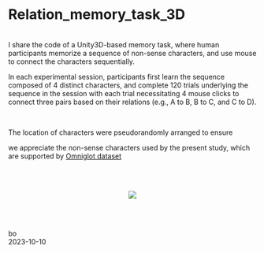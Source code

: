 # Relation_memory_task_3D
<br />
I share the code of a Unity3D-based memory task, where human participants memorize a sequence of non-sense characters, and use mouse to connect the characters sequentially. 
<br />



In each experimental session, participants first learn the sequence composed of 4 distinct characters, and complete 120 trials underlying the sequence in the session with each trial necessitating 4 mouse clicks to connect three pairs based on their relations (e.g., A to B, B to C, and C to D).




<br />




The location of characters were pseudorandomly arranged to ensure 




we appreciate the non-sense characters used by the present study, which are supported by [Omniglot dataset ](https://www.omniglot.com/)

<br /><br />

<p align="center"> 
<img src="https://github.com/ZHANGneuro/Relation_memory_task_3D/blob/main/video-example720.gif">
</p>
<br /> <br /> 


bo <br />
2023-10-10
<br /><br />


